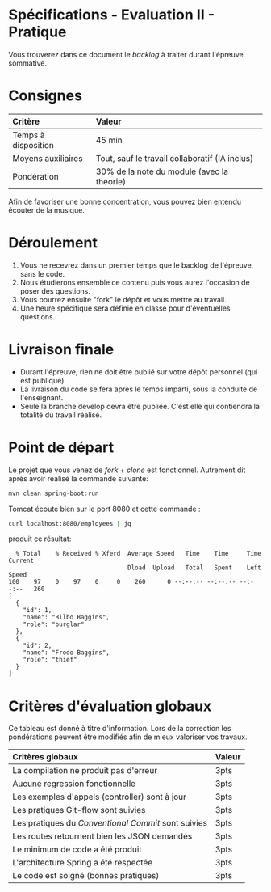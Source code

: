 # Spécifications - Evaluation II - Pratique

Vous trouverez dans ce document le *backlog* à traiter durant l'épreuve sommative.

# Consignes

| Critère            | Valeur                                         |
|:-------------------|:-----------------------------------------------|
| Temps à disposition | 45 min                                         |
| Moyens auxiliaires | Tout, sauf le travail collaboratif (IA inclus) |
| Pondération        | 30% de la note du module (avec la théorie)     |

Afin de favoriser une bonne concentration, vous pouvez bien entendu écouter de la musique.

# Déroulement

1) Vous ne recevrez dans un premier temps que le backlog de l'épreuve, sans le code.
2) Nous étudierons ensemble ce contenu puis vous aurez l'occasion de poser des questions.
3) Vous pourrez ensuite "fork" le dépôt et vous mettre au travail.
4) Une heure spécifique sera définie en classe pour d'éventuelles questions.

# Livraison finale

* Durant l'épreuve, rien ne doit être publié sur votre dépôt personnel (qui est publique).
* La livraison du code se fera après le temps imparti, sous la conduite de l'enseignant.
* Seule la branche develop devra être publiée. C'est elle qui contiendra la totalité du travail réalisé.

# Point de départ

Le projet que vous venez de *fork* + *clone* est fonctionnel. Autrement dit après avoir réalisé la commande suivante:

```java
mvn clean spring-boot:run
```

Tomcat écoute bien sur le port 8080 et cette commande :

```bash
curl localhost:8080/employees | jq
```

produit ce résultat:

```
  % Total    % Received % Xferd  Average Speed   Time    Time     Time  Current
                                 Dload  Upload   Total   Spent    Left  Speed
100    97    0    97    0     0    260      0 --:--:-- --:--:-- --:--:--   260
[
  {
    "id": 1,
    "name": "Bilbo Baggins",
    "role": "burglar"
  },
  {
    "id": 2,
    "name": "Frodo Baggins",
    "role": "thief"
  }
]
```

# Critères d'évaluation globaux

Ce tableau est donné à titre d'information. Lors de la correction les pondérations peuvent être modifiés
afin de mieux valoriser vos travaux.

| Critères globaux                                    | Valeur |
|:----------------------------------------------------|:-------|
| La compilation ne produit pas d'erreur              | 3pts   |
| Aucune regression fonctionnelle                     | 3pts   |
| Les exemples d'appels (controller) sont à jour      | 3pts   |
| Les pratiques Git-flow sont suivies                 | 3pts   |
| Les pratiques du *Conventional Commit* sont suivies | 3pts   |
| Les routes retournent bien les JSON demandés        | 3pts   |
| Le minimum de code a été produit                    | 3pts   |
| L'architecture Spring a été respectée               | 3pts   |
| Le code est soigné (bonnes pratiques)               | 3pts   |